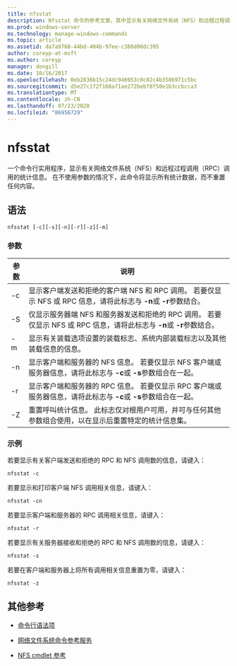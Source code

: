 ```yaml
---
title: nfsstat
description: Nfsstat 命令的参考文章，其中显示有关网络文件系统（NFS）和远程过程调用（RPC）调用的统计信息。
ms.prod: windows-server
ms.technology: manage-windows-commands
ms.topic: article
ms.assetid: da7a9768-44bd-404b-97ee-c388d00dc395
author: coreyp-at-msft
ms.author: coreyp
manager: dongill
ms.date: 10/16/2017
ms.openlocfilehash: 0eb2836b15c24dc946953c0c82c4b3586971c5bc
ms.sourcegitcommit: d5e27c1f2f168a71ae272bebf8f50e1b3ccbcca3
ms.translationtype: MT
ms.contentlocale: zh-CN
ms.lasthandoff: 07/23/2020
ms.locfileid: "86956729"
---
```

# <a name="nfsstat"></a>nfsstat

一个命令行实用程序，显示有关网络文件系统（NFS）和远程过程调用（RPC）调用的统计信息。 在不使用参数的情况下，此命令将显示所有统计数据，而不重置任何内容。

## <a name="syntax"></a>语法

```
nfsstat [-c][-s][-n][-r][-z][-m]
```

### <a name="parameters"></a>参数

| 参数 | 说明 |
| --------- | ----------- |
| -c | 显示客户端发送和拒绝的客户端 NFS 和 RPC 调用。 若要仅显示 NFS 或 RPC 信息，请将此标志与 **-n**或 **-r**参数结合。 |
| -S | 仅显示服务器端 NFS 和服务器发送和拒绝的 RPC 调用。 若要仅显示 NFS 或 RPC 信息，请将此标志与 **-n**或 **-r**参数结合。 |
| -m | 显示有关装载选项设置的装载标志、系统内部装载标志以及其他装载信息的信息。 |
| -n | 显示客户端和服务器的 NFS 信息。 若要仅显示 NFS 客户端或服务器信息，请将此标志与 **-c**或 **-s**参数组合在一起。 |
| -r | 显示客户端和服务器的 RPC 信息。 若要仅显示 RPC 客户端或服务器信息，请将此标志与 **-c**或 **-s**参数组合在一起。 |
| -Z | 重置呼叫统计信息。 此标志仅对根用户可用，并可与任何其他参数组合使用，以在显示后重置特定的统计信息集。 |

### <a name="examples"></a>示例

若要显示有关客户端发送和拒绝的 RPC 和 NFS 调用数的信息，请键入：

```
nfsstat -c
```

若要显示和打印客户端 NFS 调用相关信息，请键入：

```
nfsstat -cn
```

若要显示客户端和服务器的 RPC 调用相关信息，请键入：

```
nfsstat -r
```

若要显示有关服务器接收和拒绝的 RPC 和 NFS 调用数的信息，请键入：

```
nfsstat -s
```

若要在客户端和服务器上将所有调用相关信息重置为零，请键入：

```
nfsstat -z
```

## <a name="additional-references"></a>其他参考

- [命令行语法项](command-line-syntax-key.md)

- [网络文件系统命令参考服务](services-for-network-file-system-command-reference.md)

- [NFS cmdlet 参考](/powershell/module/nfs)
